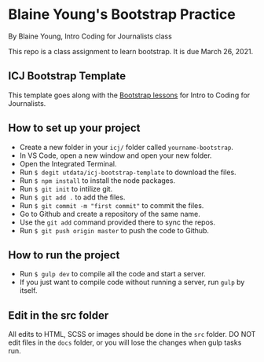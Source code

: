 # Blaine Young's Bootstrap Practice
By Blaine Young, Intro Coding for Journalists class

This repo is a class assignment to learn bootstrap. It is due March 26, 2021.

## ICJ Bootstrap Template

This template goes along with the [Bootstrap lessons](https://github.com/utdata/icj-class#bootstrap) for Intro to Coding for Journalists.

## How to set up your project

- Create a new folder in your `icj/` folder called `yourname-bootstrap`.
- In VS Code, open a new window and open your new folder.
- Open the Integrated Terminal.
- Run `$ degit utdata/icj-bootstrap-template` to download the files.
- Run `$ npm install` to install the node packages.
- Run `$ git init` to intilize git.
- Run `$ git add .` to add the files.
- Run `$ git commit -m "first commit"` to commit the files.
- Go to Github and create a repository of the same name.
- Use the `git add` command provided there to sync the repos.
- Run `$ git push origin master` to push the code to Github.

## How to run the project

- Run `$ gulp dev` to compile all the code and start a server.
- If you just want to compile code without running a server, run `gulp` by itself.

## Edit in the src folder

All edits to HTML, SCSS or images should be done in the `src` folder. DO NOT edit files in the `docs` folder, or you will lose the changes when gulp tasks run.
